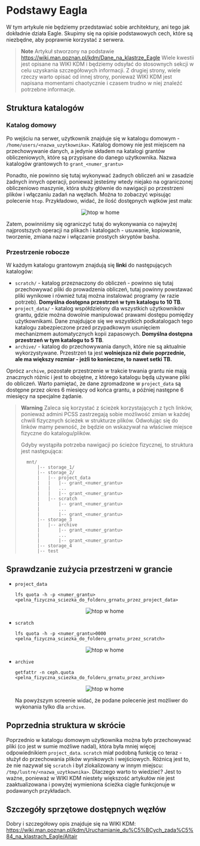 # Podstawy Eagla

W tym artykule nie będziemy przedstawiać sobie architektury, ani tego jak dokładnie działa Eagle. Skupimy się na opisie podstawowych cech, które są niezbędne, aby poprawnie korzystać z serwera.

> **Note**
> Artykuł stworzony na podstawie https://wiki.man.poznan.pl/kdm/Dane_na_klastrze_Eagle
> Wiele kwestii jest opisane na WIKI KDM i będziemy odsyłać do stosownych sekcji w celu uzyskania szczegółowych informacji. Z drugiej strony, wiele rzeczy warto opisać od innej strony, ponieważ WIKI KDM jest napisana momentami chaotycznie i czasem trudno w niej znaleźć potrzebne informacje.

## Struktura katalogów

### Katalog domowy
Po wejściu na serwer, użytkownik znajduje się w katalogu domowym - `/home/users/<nazwa_uzytkownika>`. Katalog domowy nie jest miejscem na przechowywanie danych, a jedynie składem na katalogi grantów obliczeniowych, które są przypisane do danego użytkownika. Nazwa katalogów grantowych to `grant_<numer_grantu>`

Ponadto, nie powinno się tutaj wykonywać żadnych obliczeń ani w zasadzie żadnych innych operacji, ponieważ jesteśmy wtedy niejako na ograniczonej obliczeniowo maszynie, która służy głównie do nawigacji po przestrzeni plików i włączaniu zadań na węzłach. Można to zobaczyć wpisując polecenie `htop`. Przykładowo, widać, że ilość dostępnych wątków jest mała:

<p align="center">
<img alt="htop w home" src="./pcss_tutorial_img/htop_home-0.png">
</p>

Zatem, powinniśmy się ograniczyć tutaj do wykonywania co najwyżej najprostszych operacji na plikach i katalogach - usuwanie, kopiowanie, tworzenie, zmiana nazw i włączanie prostych skryptów basha.

### Przestrzenie robocze
W każdym katalogu grantowym znajdują się **linki** do następujących katalogów:

- `scratch/` - katalog przeznaczony do obliczeń - powinno się tutaj przechowywać pliki do prowadzenia obliczeń, tutaj powinny powstawać pliki wynikowe i również tutaj można instalować programy (w razie potrzeb). **Domyślna dostępna przestrzeń w tym katalogu to 10 TB**.
- `project_data/` - katalog współdzielony dla wszystkich użytkowników grantu, gdzie można dowolnie manipulować prawami dostępu pomiędzy użytkownikami. Dane znajdujące się we wszystkich podkatalogach tego katalogu zabezpieczone przed przypadkowym usunięciem mechanizmem automatycznych kopii zapasowych. **Domyślna dostępna przestrzeń w tym katalogu to 5 TB**.
- `archive/` - katalog do przechowywania danych, które nie są aktualnie wykorzystywane. Przestrzeń ta jest **wolniejsza niż dwie poprzednie, ale ma większy rozmiar - jeżli to konieczne, to nawet setki TB.**

Oprócz `archive`, pozostałe przestrzenie w trakcie trwania grantu nie mają znacznych różnic i jest to obojętne, z którego katalogu będą używane pliki do obliczeń. Warto pamiętać, że dane zgromadzone w `project_data` są dostępne przez okres 6 miesięcy od końca grantu, a później następne 6 miesięcy na specjalne żądanie.

> **Warning**
> Zaleca się korzystać z ścieżek korzystających z tych linków, ponieważ admini PCSS zastrzegają sobie możliwość zmian w każdej chwili fizycznych ścieżek w strukturze plików. Odwołując się do linków mamy pewność, że będzie on wskazywał na właściwe miejsce fizyczne do katalogu/plików. 
> 
> Gdyby wystąpiła potrzeba nawigacji po ścieżce fizycznej, to struktura jest następująca:
>```
>   mnt/
>       |-- storage_1/
>       |-- storage_2/
>       |   |-- project_data
>       |   |   |-- grant_<numer_grantu>
>       |   |   ...
>       |   |   |-- grant_<numer_grantu>
>       |   |-- scratch
>       |       |-- grant_<numer_grantu>
>       |       ...
>       |       |-- grant_<numer_grantu>
>       |-- storage_3
>       |   |-- archive
>       |       |-- grant_<numer_grantu>
>       |       ...
>       |       |-- grant_<numer_grantu>
>       |-- storage_4
>       |-- test

## Sprawdzanie zużycia przestrzeni w grancie

- `project_data`
  ```
  lfs quota -h -p <numer_grantu> <pelna_fizyczna_sciezka_do_folderu_grnatu_przez_project_data>
  ```
  <p align="center">
    <img alt="htop w home" src="./pcss_tutorial_img/pd_quota-0.png">
    </p>
- `scratch`
  ```
  lfs quota -h -p <numer_grantu>0000 <pelna_fizyczna_sciezka_do_folderu_grnatu_przez_scratch>
  ```
  <p align="center">
    <img alt="htop w home" src="./pcss_tutorial_img/scr_quota-0.png">
    </p>
- `archive`
  ```
  getfattr -n ceph.quota <pelna_fizyczna_sciezka_do_folderu_grnatu_przez_archive>
  ```
  <p align="center">
    <img alt="htop w home" src="./pcss_tutorial_img/arc_quota-0.png">
    </p>

    Na powyższym screenie widać, że podane polecenie jest możliwer do wykonania tylko dla `archive`.

## Poprzednia struktura w skrócie

Poprzednio w katalogu domowym użytkownika można było przechowywać pliki (co jest w sumie możliwe nadal), która była mniej więcej odpowiednikiem `project_data`. `scratch` miał podobną funkcję co teraz - służył do przechowania plików wynikowych i wejściowych. Różnicą jest to, że nie nazywał się `scratch` i był zlokalizowany w innym miejscu: `/tmp/lustre/<nazwa_uzytkownika>`. Dlaczego warto to wiedzieć? Jest to ważne, ponieważ w WIKI KDM niestety większość artykułów nie jest zaaktualizowana i powyżej wymieniona ścieżka ciągle funkcjonuje w podawanych przykładach.

## Szczegóły sprzętowe dostępnych węzłów

Dobry i szczegółowy opis znajduje się na WIKI KDM: https://wiki.man.poznan.pl/kdm/Uruchamianie_du%C5%BCych_zada%C5%84_na_klastrach_Eagle/Altair